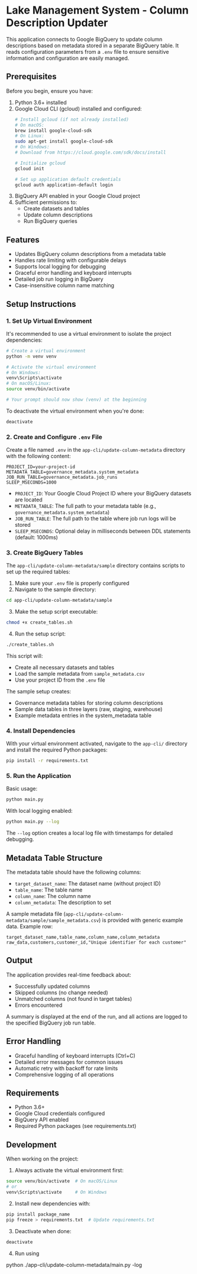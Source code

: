 # Lake Management System - Column Description Updater

This application connects to Google BigQuery to update column descriptions based on metadata stored in a separate BigQuery table. It reads configuration parameters from a `.env` file to ensure sensitive information and configuration are easily managed.

## Prerequisites

Before you begin, ensure you have:

1. Python 3.6+ installed
2. Google Cloud CLI (gcloud) installed and configured:
   ```bash
   # Install gcloud (if not already installed)
   # On macOS:
   brew install google-cloud-sdk
   # On Linux:
   sudo apt-get install google-cloud-sdk
   # On Windows:
   # Download from https://cloud.google.com/sdk/docs/install

   # Initialize gcloud
   gcloud init

   # Set up application default credentials
   gcloud auth application-default login
   ```
3. BigQuery API enabled in your Google Cloud project
4. Sufficient permissions to:
   - Create datasets and tables
   - Update column descriptions
   - Run BigQuery queries

## Features

- Updates BigQuery column descriptions from a metadata table
- Handles rate limiting with configurable delays
- Supports local logging for debugging
- Graceful error handling and keyboard interrupts
- Detailed job run logging in BigQuery
- Case-insensitive column name matching

## Setup Instructions

### 1. Set Up Virtual Environment

It's recommended to use a virtual environment to isolate the project dependencies:

```bash
# Create a virtual environment
python -m venv venv

# Activate the virtual environment
# On Windows:
venv\Scripts\activate
# On macOS/Linux:
source venv/bin/activate

# Your prompt should now show (venv) at the beginning
```

To deactivate the virtual environment when you're done:
```bash
deactivate
```

### 2. Create and Configure `.env` File

Create a file named `.env` in the `app-cli/update-column-metadata` directory with the following content:

```
PROJECT_ID=your-project-id
METADATA_TABLE=governance_metadata.system_metadata
JOB_RUN_TABLE=governance_metadata.job_runs
SLEEP_MSECONDS=1000
```

- `PROJECT_ID`: Your Google Cloud Project ID where your BigQuery datasets are located
- `METADATA_TABLE`: The full path to your metadata table (e.g., `governance_metadata.system_metadata`)
- `JOB_RUN_TABLE`: The full path to the table where job run logs will be stored
- `SLEEP_MSECONDS`: Optional delay in milliseconds between DDL statements (default: 1000ms)

### 3. Create BigQuery Tables

The `app-cli/update-column-metadata/sample` directory contains scripts to set up the required tables:

1. Make sure your `.env` file is properly configured
2. Navigate to the sample directory:
```bash
cd app-cli/update-column-metadata/sample
```
3. Make the setup script executable:
```bash
chmod +x create_tables.sh
```
4. Run the setup script:
```bash
./create_tables.sh
```

This script will:
- Create all necessary datasets and tables
- Load the sample metadata from `sample_metadata.csv`
- Use your project ID from the `.env` file

The sample setup creates:
- Governance metadata tables for storing column descriptions
- Sample data tables in three layers (raw, staging, warehouse)
- Example metadata entries in the system_metadata table

### 4. Install Dependencies

With your virtual environment activated, navigate to the `app-cli/` directory and install the required Python packages:

```bash
pip install -r requirements.txt
```

### 5. Run the Application

Basic usage:
```bash
python main.py
```

With local logging enabled:
```bash
python main.py --log
```

The `--log` option creates a local log file with timestamps for detailed debugging.

## Metadata Table Structure

The metadata table should have the following columns:
- `target_dataset_name`: The dataset name (without project ID)
- `table_name`: The table name
- `column_name`: The column name
- `column_metadata`: The description to set

A sample metadata file (`app-cli/update-column-metadata/sample/sample_metadata.csv`) is provided with generic example data. Example row:
```csv
target_dataset_name,table_name,column_name,column_metadata
raw_data,customers,customer_id,"Unique identifier for each customer"
```

## Output

The application provides real-time feedback about:
- Successfully updated columns
- Skipped columns (no change needed)
- Unmatched columns (not found in target tables)
- Errors encountered

A summary is displayed at the end of the run, and all actions are logged to the specified BigQuery job run table.

## Error Handling

- Graceful handling of keyboard interrupts (Ctrl+C)
- Detailed error messages for common issues
- Automatic retry with backoff for rate limits
- Comprehensive logging of all operations

## Requirements

- Python 3.6+
- Google Cloud credentials configured
- BigQuery API enabled
- Required Python packages (see requirements.txt)

## Development

When working on the project:

1. Always activate the virtual environment first:
```bash
source venv/bin/activate  # On macOS/Linux
# or
venv\Scripts\activate     # On Windows
```

2. Install new dependencies with:
```bash
pip install package_name
pip freeze > requirements.txt  # Update requirements.txt
```

3. Deactivate when done:
```bash
deactivate
```
4. Run using

python ./app-cli/update-column-metadata/main.py -log